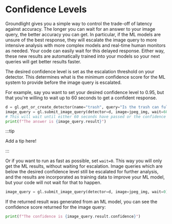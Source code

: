 # Confidence Levels

Groundlight gives you a simple way to control the trade-off of latency against accuracy. The longer you can wait for an answer to your image query, the better accuracy you can get. In particular, if the ML models are unsure of the best response, they will escalate the image query to more intensive analysis with more complex models and real-time human monitors as needed. Your code can easily wait for this delayed response. Either way, these new results are automatically trained into your models so your next queries will get better results faster.

The desired confidence level is set as the escalation threshold on your detector. This determines what is the minimum confidence score for the ML system to provide before the image query is escalated.

For example, say you want to set your desired confidence level to 0.95, but that you're willing to wait up to 60 seconds to get a confident response.

```python
d = gl.get_or_create_detector(name="trash", query="Is the trash can full?", confidence=0.95)
image_query = gl.submit_image_query(detector=d, image=jpeg_img, wait=60)
# This will wait until either 60 seconds have passed or the confidence reaches 0.95
print(f"The answer is {image_query.result}")
```

:::tip

Add a tip here!

:::

Or if you want to run as fast as possible, set `wait=0`. This way you will only get the ML results, without waiting for escalation. Image queries which are below the desired confidence level still be escalated for further analysis, and the results are incorporated as training data to improve your ML model, but your code will not wait for that to happen.

```python
image_query = gl.submit_image_query(detector=d, image=jpeg_img, wait=0)
```

If the returned result was generated from an ML model, you can see the confidence score returned for the image query:

```python
print(f"The confidence is {image_query.result.confidence}")
```
